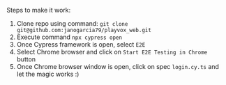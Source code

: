 Steps to make it work:

1. Clone repo using command: `git clone git@github.com:janogarcia79/playvox_web.git`
2. Execute command `npx cypress open`
3. Once Cypress framework is open, select `E2E`
4. Select Chrome browser and click on `Start E2E Testing in Chrome` button
5. Once Chrome browser window is open, click on spec `login.cy.ts` and let the magic works :)
